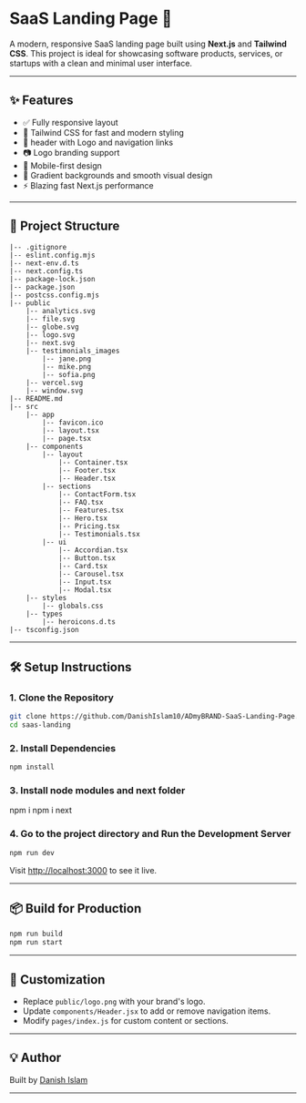 
# SaaS Landing Page 🚀

A modern, responsive SaaS landing page built using **Next.js** and **Tailwind CSS**. This project is ideal for showcasing software products, services, or startups with a clean and minimal user interface.

---

## ✨ Features

- ✅ Fully responsive layout
- 🎨 Tailwind CSS for fast and modern styling
- 🧭 header with Logo and navigation links
- 📷 Logo branding support
- 📱 Mobile-first design
- 🌈 Gradient backgrounds and smooth visual design
- ⚡ Blazing fast Next.js performance

---

## 📁 Project Structure

```
|-- .gitignore
|-- eslint.config.mjs
|-- next-env.d.ts
|-- next.config.ts
|-- package-lock.json
|-- package.json
|-- postcss.config.mjs
|-- public
    |-- analytics.svg
    |-- file.svg
    |-- globe.svg
    |-- logo.svg
    |-- next.svg
    |-- testimonials_images
        |-- jane.png
        |-- mike.png
        |-- sofia.png
    |-- vercel.svg
    |-- window.svg
|-- README.md
|-- src
    |-- app
        |-- favicon.ico
        |-- layout.tsx
        |-- page.tsx
    |-- components
        |-- layout
            |-- Container.tsx
            |-- Footer.tsx
            |-- Header.tsx
        |-- sections
            |-- ContactForm.tsx
            |-- FAQ.tsx
            |-- Features.tsx
            |-- Hero.tsx
            |-- Pricing.tsx
            |-- Testimonials.tsx
        |-- ui
            |-- Accordian.tsx
            |-- Button.tsx
            |-- Card.tsx
            |-- Carousel.tsx
            |-- Input.tsx
            |-- Modal.tsx
    |-- styles
        |-- globals.css
    |-- types
        |-- heroicons.d.ts
|-- tsconfig.json

```

---

## 🛠️ Setup Instructions

### 1. Clone the Repository

```bash
git clone https://github.com/DanishIslam10/ADmyBRAND-SaaS-Landing-Page.git
cd saas-landing
```

### 2. Install Dependencies

```bash
npm install
```

### 3. Install node modules and next folder
npm i 
npm i next

### 4. Go to the project directory and Run the Development Server

```bash
npm run dev
```

Visit [http://localhost:3000](http://localhost:3000) to see it live.

---

## 📦 Build for Production

```bash
npm run build
npm run start
```

---

## 📌 Customization

- Replace `public/logo.png` with your brand's logo.
- Update `components/Header.jsx` to add or remove navigation items.
- Modify `pages/index.js` for custom content or sections.

---

## 💡 Author

Built by [Danish Islam](https://github.com/DanishIslam10/)

---
